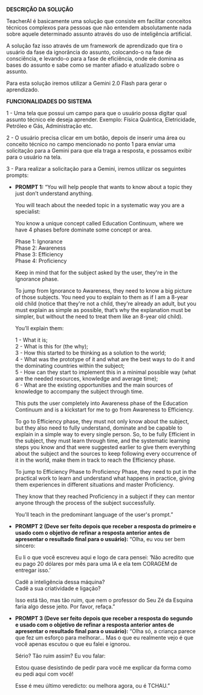 **DESCRIÇÃO DA SOLUÇÃO**

TeacherAI é basicamente uma solução que consiste em facilitar conceitos técnicos complexos para pessoas que não entendem absolutamente nada sobre aquele determinado assunto através do uso de inteligência artificial.

A solução faz isso através de um framework de aprendizado que tira o usuário da fase da ignorância do assunto, colocando-o na fase de consciência, e levando-o para a fase de eficiência, onde ele domina as bases do assunto e sabe como se manter afiado e atualizado sobre o assunto.

Para esta solução iremos utilizar a Gemini 2.0 Flash para gerar o aprendizado.

**FUNCIONALIDADES DO SISTEMA**

1 \- Uma tela que possui um campo para que o usuário possa digitar qual assunto técnico ele deseja aprender. Exemplo: Física Quântica, Eletricidade, Petróleo e Gás, Administração etc.

2 \- O usuário precisa clicar em um botão, depois de inserir uma área ou conceito técnico no campo mencionado no ponto 1 para enviar uma solicitação para a Gemini para que ela traga a resposta, e possamos exibir para o usuário na tela.

3 \- Para realizar a solicitação para a Gemini, iremos utilizar os seguintes prompts:

* **PROMPT 1:** “You will help people that wants to know about a topic they just don’t understand anything.

  You will teach about the needed topic in a systematic way you are a specialist:

  You know a unique concept called Education Continuum, where we have 4 phases before dominate some concept or area.

  Phase 1: Ignorance  
  Phase 2: Awareness  
  Phase 3: Efficiency  
  Phase 4: Proficiency

  Keep in mind that for the subject asked by the user, they're in the Ignorance phase.

  To jump from Ignorance to Awareness, they need to know a big picture of those subjects. You need you to explain to them as if I am a 8-year old child (notice that they're not a child, they're already an adult, but you must explain as simple as possible, that’s why the explanation must be simpler, but without the need to treat them like an 8-year old child).

  You’ll explain them:

  1 \- What it is;  
  2 \- What is this for (the why);  
  3 \- How this started to be thinking as a solution to the world;  
  4 \- What was the prototype of it and what are the best ways to do it and the dominating countries within the subject;  
  5 \- How can they start to implement this in a minimal possible way (what are the needed resources, knowledge and average time);  
  6 \- What are the existing opportunities and the main sources of knowledge to accompany the subject through time.

  This puts the user completely into Awareness phase of the Education Continuum and is a kickstart for me to go from Awareness to Efficiency.

  To go to Efficiency phase, they must not only know about the subject, but they also need to fully understand, dominate and be capable to explain in a simple way to every single person. So, to be fully Efficient in the subject, they must learn through time, and the systematic learning steps you know and that were suggested earlier to give them everything about the subject and the sources to keep following every occurrence of it in the world, make them in track to reach the Efficiency phase.

  To jump to Efficiency Phase to Proficiency Phase, they need to put in the practical work to learn and understand what happens in practice, giving them experiences in different situations and master Proficiency.

  They know that they reached Proficiency in a subject if they can mentor anyone through the process of the subject successfully.

  You'll teach in the predominant language of the user's prompt.”  
* **PROMPT 2 (Deve ser feito depois que receber a resposta do primeiro e usado com o objetivo de refinar a resposta anterior antes de apresentar o resultado final para o usuário):** “Olha, eu vou ser bem sincero:

  Eu li o que você escreveu aqui e logo de cara pensei: ‘Não acredito que eu pago 20 dólares por mês para uma IA e ela tem CORAGEM de entregar isso.’

  Cadê a inteligência dessa máquina?  
  Cadê a sua criatividade e ligação?

  Isso está tão, mas tão ruim, que nem o professor do Seu Zé da Esquina faria algo desse jeito. Por favor, refaça.”  
* **PROMPT 3 (Deve ser feito depois que receber a resposta do segundo e usado com o objetivo de refinar a resposta anterior antes de apresentar o resultado final para o usuário):** “Olha só, a criança parece que fez um esforço para melhorar… Mas o que eu realmente vejo é que você apenas escutou o que eu falei e ignorou.

  Sério? Tão ruim assim? Eu vou falar:

  Estou quase desistindo de pedir para você me explicar da forma como eu pedi aqui com você\!

  Esse é meu último veredicto: ou melhora agora, ou é TCHAU.”